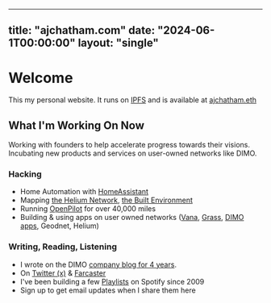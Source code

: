 
---
title: "ajchatham.com"
date: "2024-06-1T00:00:00"
layout: "single"
---

# Welcome
This my personal website. It runs on [IPFS](https://ipfs.io) and is available at [ajchatham.eth](https://ajchatham.eth/)

## What I'm Working On Now
Working with founders to help accelerate progress towards their visions. 
Incubating new products and services on user-owned networks like DIMO. 


 ### Hacking
- Home Automation with [HomeAssistant](https://www.home-assistant.io/)
- Mapping [the Helium Network](https://mappers.helium.com/), [the Built Environment](https://poly.cam/@Andy_C)
- Running [OpenPilot](https://comma.ai/openpilot) for over 40,000 miles  
- Building & using apps on user owned networks ([Vana](https://cafe.vana.com/characters/a3f43a79-7c47-4be3-98a7-508aed51d1a8/chat), [Grass](https://app.getgrass.io/register/?referralCode=lkfHRAJAm7tDdAx), [DIMO apps](https://dimo.zone/ecosystem), Geodnet, Helium) 


### Writing, Reading, Listening
- I  wrote on the DIMO [company blog for 4 years](https://dimo.zone/writing/).
- On [Twitter (x)](https://x.com/Ajchatham) & [Farcaster](https://warpcast.com/ajchatham)
- I've been building a few [Playlists](https://open.spotify.com/user/125411272) on Spotify since 2009 
- Sign up to get email updates when I share them here





